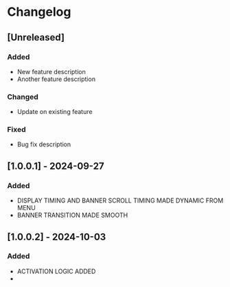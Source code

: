 # Changelog

## [Unreleased]
### Added
- New feature description
- Another feature description

### Changed
- Update on existing feature

### Fixed
- Bug fix description

## [1.0.0.1] - 2024-09-27
### Added
- DISPLAY TIMING AND BANNER SCROLL TIMING MADE DYNAMIC FROM MENU
- BANNER TRANSITION MADE SMOOTH

## [1.0.0.2] - 2024-10-03
### Added
- ACTIVATION LOGIC ADDED
- 